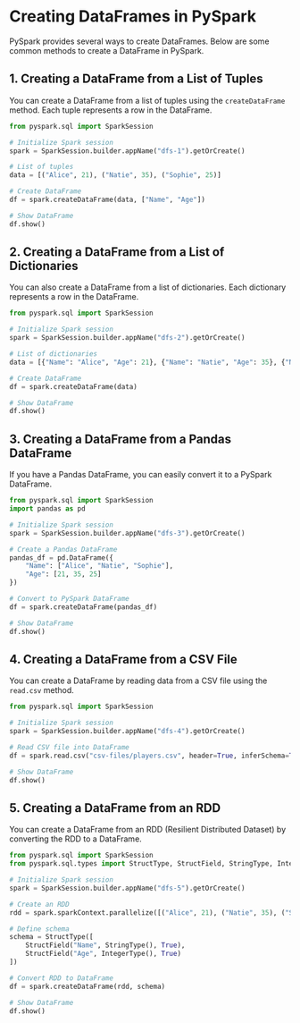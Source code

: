 
# Creating DataFrames in PySpark

PySpark provides several ways to create DataFrames. Below are some common methods to create a DataFrame in PySpark.

## 1. Creating a DataFrame from a List of Tuples

You can create a DataFrame from a list of tuples using the `createDataFrame` method. Each tuple represents a row in the DataFrame.

```python
from pyspark.sql import SparkSession

# Initialize Spark session
spark = SparkSession.builder.appName("dfs-1").getOrCreate()

# List of tuples
data = [("Alice", 21), ("Natie", 35), ("Sophie", 25)]

# Create DataFrame
df = spark.createDataFrame(data, ["Name", "Age"])

# Show DataFrame
df.show()
```

## 2. Creating a DataFrame from a List of Dictionaries

You can also create a DataFrame from a list of dictionaries. Each dictionary represents a row in the DataFrame.

```python
from pyspark.sql import SparkSession

# Initialize Spark session
spark = SparkSession.builder.appName("dfs-2").getOrCreate()

# List of dictionaries
data = [{"Name": "Alice", "Age": 21}, {"Name": "Natie", "Age": 35}, {"Name": "Sophie", "Age": 25}]

# Create DataFrame
df = spark.createDataFrame(data)

# Show DataFrame
df.show()
```

## 3. Creating a DataFrame from a Pandas DataFrame

If you have a Pandas DataFrame, you can easily convert it to a PySpark DataFrame.

```python
from pyspark.sql import SparkSession
import pandas as pd

# Initialize Spark session
spark = SparkSession.builder.appName("dfs-3").getOrCreate()

# Create a Pandas DataFrame
pandas_df = pd.DataFrame({
    "Name": ["Alice", "Natie", "Sophie"],
    "Age": [21, 35, 25]
})

# Convert to PySpark DataFrame
df = spark.createDataFrame(pandas_df)

# Show DataFrame
df.show()
```

## 4. Creating a DataFrame from a CSV File

You can create a DataFrame by reading data from a CSV file using the `read.csv` method.

```python
from pyspark.sql import SparkSession

# Initialize Spark session
spark = SparkSession.builder.appName("dfs-4").getOrCreate()

# Read CSV file into DataFrame
df = spark.read.csv("csv-files/players.csv", header=True, inferSchema=True)

# Show DataFrame
df.show()
```


## 5. Creating a DataFrame from an RDD

You can create a DataFrame from an RDD (Resilient Distributed Dataset) by converting the RDD to a DataFrame.

```python
from pyspark.sql import SparkSession
from pyspark.sql.types import StructType, StructField, StringType, IntegerType

# Initialize Spark session
spark = SparkSession.builder.appName("dfs-5").getOrCreate()

# Create an RDD
rdd = spark.sparkContext.parallelize([("Alice", 21), ("Natie", 35), ("Sophie", 25)])

# Define schema
schema = StructType([
    StructField("Name", StringType(), True),
    StructField("Age", IntegerType(), True)
])

# Convert RDD to DataFrame
df = spark.createDataFrame(rdd, schema)

# Show DataFrame
df.show()
```
